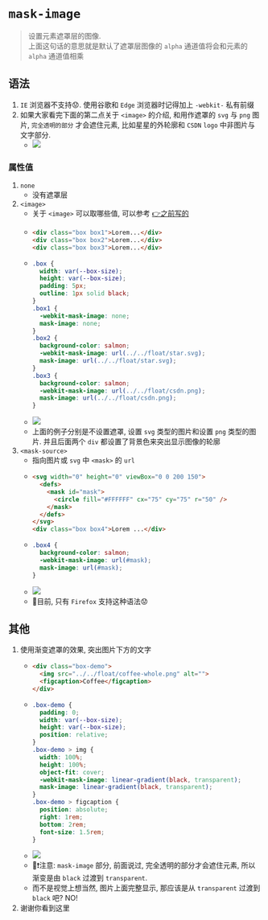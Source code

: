 # `mask-image`
> 设置元素遮罩层的图像. \
> 上面这句话的意思就是默认了遮罩层图像的 `alpha` 通道值将会和元素的 `alpha` 通道值相乘
## 语法
1. `IE` 浏览器不支持😟. 使用谷歌和 `Edge` 浏览器时记得加上 `-webkit-` 私有前缀
2. 如果大家看完下面的第二点关于 `<image>` 的介绍, 和用作遮罩的 `svg` 与 `png` 图片, `完全透明的部分` 才会遮住元素, 比如星星的外轮廓和 `CSDN` `logo` 中非图片与文字部分.
    - ![](../../image/Snipaste_2022-03-30_14-21-59.png)
### 属性值
1. `none`
    - 没有遮罩层
2. `<image>`
    - 关于 `<image>` 可以取哪些值, 可以参考 [👉之前写的]()
    - ```html
      <div class="box box1">Lorem...</div>
      <div class="box box2">Lorem...</div>
      <div class="box box3">Lorem...</div>
    - ```css
      .box {
        width: var(--box-size);
        height: var(--box-size);
        padding: 5px;
        outline: 1px solid black;
      }
      .box1 {
        -webkit-mask-image: none;
        mask-image: none;
      }
      .box2 {
        background-color: salmon;
        -webkit-mask-image: url(../../float/star.svg);
        mask-image: url(../../float/star.svg);
      }
      .box3 {
        background-color: salmon;
        -webkit-mask-image: url(../../float/csdn.png);
        mask-image: url(../../float/csdn.png);
      }
    - ![](../../image/Snipaste_2022-03-30_11-40-59.png)
    - 上面的例子分别是不设置遮罩, 设置 `svg` 类型的图片和设置 `png` 类型的图片. 并且后面两个 `div` 都设置了背景色来突出显示图像的轮廓
3. `<mask-source>`
    - 指向图片或 `svg` 中 `<mask>` 的 `url`
    - ```html
      <svg width="0" height="0" viewBox="0 0 200 150">
        <defs>
          <mask id="mask">
            <circle fill="#FFFFFF" cx="75" cy="75" r="50" />
          </mask>
        </defs>
      </svg>
      <div class="box box4">Lorem ...</div>
    - ```css
      .box4 {
        background-color: salmon;
        -webkit-mask-image: url(#mask);
        mask-image: url(#mask);
      }
    - ![](../../image/Snipaste_2022-03-30_15-17-05.png)
    - 📕目前, 只有 `Firefox` 支持这种语法😟
## 其他
1. 使用渐变遮罩的效果, 突出图片下方的文字
    - ```html
      <div class="box-demo">
        <img src="../../float/coffee-whole.png" alt="">
        <figcaption>Coffee</figcaption>
      </div>
    - ```css
      .box-demo {
        padding: 0;
        width: var(--box-size);
        height: var(--box-size);
        position: relative;
      }
      .box-demo > img {
        width: 100%;
        height: 100%;
        object-fit: cover;
        -webkit-mask-image: linear-gradient(black, transparent);
        mask-image: linear-gradient(black, transparent);
      }
      .box-demo > figcaption {
        position: absolute;
        right: 1rem;
        bottom: 2rem;
        font-size: 1.5rem;
      }
    - ![](../../image/Snipaste_2022-03-30_14-51-06.png)
    - 📕❗注意: `mask-image` 部分, 前面说过, 完全透明的部分才会遮住元素, 所以渐变是由 `black` 过渡到 `transparent`. 
    - 而不是视觉上想当然, 图片上面完整显示, 那应该是从 `transparent` 过渡到 `black` 吧? NO!
2. 谢谢你看到这里